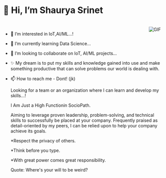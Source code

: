  # 👋 Hi, I’m Shaurya Srinet
<br>
<img align="right" alt="GIF" src="https://media.giphy.com/media/xT0BKpqAaJczduXXJ6/giphy.gif" />

- 👀 I’m interested in IoT,AI/ML...!
- 🌱 I’m currently learning Data Science...
- 💞️ I’m looking to collaborate on IoT, AI/ML projects...
- ✨ My dream is to put my skills and knowledge gained into use and make something productive that can solve problems our world is dealing with.
- 📫 How to reach me - Dont! (jk)

  Looking for a team or an organization where I can learn and develop my skills...!

  I Am Just a High Functionin SocioPath. 

  Aiming to leverage proven leadership, problem-solving, and technical skills to successfully be placed at your company. Frequently praised as detail-oriented by my peers, I can     be relied upon to help your company achieve its goals.

  
  *Respect the privacy of others.
  
  *Think before you type.
  
  *With great power comes great responsibility.


  Quote: Where's your will to be weird?
  

